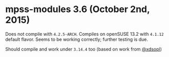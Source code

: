 # mpss-modules 3.6 (October 2nd, 2015)

Does not compile with `4.2.5-ARCH`. Compiles on openSUSE 13.2 with `4.1.12` default flavor. Seems to be working correctly; further testing is due.

Should compile and work under `3.14.4` too (based on work from [@xdsopl](https://github.com/xdsopl/mpss-modules))

